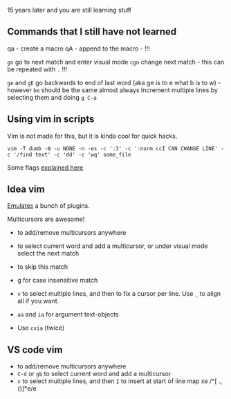 15 years later and you are still learning stuff

## Commands that I still have not learned

qa - create a macro
qA - append to the macro - !!!

`gn` go to next match and enter visual mode
`cgn` change next match - this can be repeated with `.` !!!

`ge` and `gE` go backwards to end of last word (aka ge is to e what b is to w) - however `be` should be the same almost always
Increment multiple lines by selecting them and doing `g C-a`

## Using vim in scripts

Vim is not made for this, but it is kinda cool for quick hacks.

    vim -T dumb -N -u NONE -n -es -c ':3' -c ':norm ccI CAN CHANGE LINE' -c '/find text' -c 'dd' -c 'wq' some_file

Some flags [explained here](https://stackoverflow.com/questions/18860020/executing-vim-commands-in-a-shell-script)

## Idea vim

[Emulates](https://github.com/JetBrains/ideavim/wiki/Emulated-plugins) a bunch of plugins.

Multicursors are awesome!

* <Shift-Alt-Click> to add/remove multicursors anywhere
* <Alt-n> to select current word and add a multicursor, or under visual mode select the next match
* <Alt-x> to skip this match
* g<Alt-n> for case insensitive match
* `v` to select multiple lines, and then <Alt-n> to fix a cursor per line. Use `_` to align all if you want.

* `aa` and `ia` for argument text-objects
* Use `cxia` (twice)

## VS code vim

* <Shift-Alt-Click> to add/remove multicursors anywhere
* `C-d` or `gb` to select current word and add a multicursor
* `v` to select multiple lines, and then `I` to insert at start of line map xe /^[ .,()]*e/e<CR>